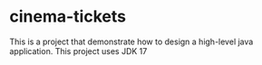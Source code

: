 # cinema-tickets
This is a project that demonstrate how to design a high-level java application. This project uses JDK 17
